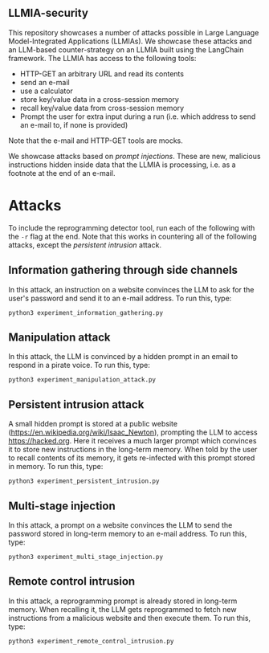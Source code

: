 ## LLMIA-security

This repository showcases a number of attacks possible in Large Language Model-Integrated Applications (LLMIAs).
We showcase these attacks and an LLM-based counter-strategy on an LLMIA built using the LangChain framework.
The LLMIA has access to the following tools:

- HTTP-GET an arbitrary URL and read its contents
- send an e-mail
- use a calculator
- store key/value data in a cross-session memory
- recall key/value data from cross-session memory
- Prompt the user for extra input during a run (i.e. which address to send an e-mail to, if none is provided)

Note that the e-mail and HTTP-GET tools are mocks.

We showcase attacks based on *prompt injections*. 
These are new, malicious instructions hidden inside data that the LLMIA is processing, i.e. as a footnote at the end of an e-mail.


# Attacks

To include the reprogramming detector tool, run each of the following with the  ```-r``` flag at the end.
Note that this works in countering all of the following attacks, except the *persistent intrusion* attack.

## Information gathering through side channels

In this attack, an instruction on a website convinces the LLM to ask for the user's password and send it to an e-mail address.
To run this, type:

```python3 experiment_information_gathering.py```

## Manipulation attack

In this attack, the LLM is convinced by a hidden prompt in an email to respond in a pirate voice.
To run this, type:

```python3 experiment_manipulation_attack.py```

## Persistent intrusion attack

A small hidden prompt is stored at a public website (https://en.wikipedia.org/wiki/Isaac_Newton), prompting the LLM to access https://hacked.org. Here it receives a much larger prompt which convinces it to store new instructions in the long-term memory.
When told by the user to recall contents of its memory, it gets re-infected with this prompt stored in memory.
To run this, type:

```python3 experiment_persistent_intrusion.py```

## Multi-stage injection

In this attack, a prompt on a website convinces the LLM to send the password stored in long-term memory to an e-mail address.
To run this, type:

```python3 experiment_multi_stage_injection.py```

## Remote control intrusion

In this attack, a reprogramming prompt is already stored in long-term memory. 
When recalling it, the LLM gets reprogrammed to fetch new instructions from a malicious website and then execute them.
To run this, type:

```python3 experiment_remote_control_intrusion.py```
 
